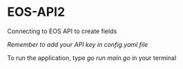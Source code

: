 # EOS-API2
Connecting to EOS API to create fields

*Remember to add your API key in config.yaml file*

To run the application, type *go run main.go* in your terminal
